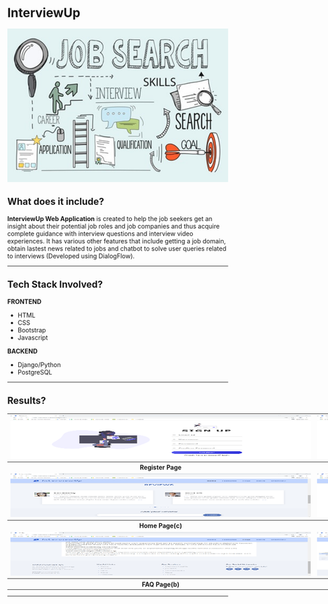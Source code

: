 # InterviewUp
<p align="left">
    <img src="ss/banner_image.jpg" alt="BannerImage" width="600" height="350">
</p>


## <a name="system">What does it include?</a>

**InterviewUp Web Application** is created to help the job seekers get an insight about their potential job roles and job companies and thus acquire complete guidance with interview questions and interview video experiences. It has various other features that include getting a job domain, obtain lastest news related to jobs and chatbot to solve user queries related to interviews (Developed using DialogFlow).

---

## <a name="system">Tech Stack Involved?</a>

**FRONTEND**
- HTML
- CSS
- Bootstrap
- Javascript

**BACKEND**
- Django/Python
- PostgreSQL

---

## <a name="Results?">Results?</a>

<table style="width:2800px; border: black; margin: 0px auto;" class="skinny" cellspacing="0" cellpadding="0">
    <tr>
        <td>
            <img src="ss/gallery-1.png" alt="Image" width="700" height="100">
        </td>
        <td>
            <img src="ss/gallery-2.png" alt="Image" width="700" height="100">
        </td>
        <td>
            <img src="ss/gallery-3.png" alt="Image" width="700" height="100">
        </td>
        <td>
            <img src="ss/gallery-4.png" alt="Image" width="700" height="100">
        </td>
    </tr>
    <tr>
        <th>Register Page</th>
        <th>Login Page</th>
        <th>Home Page(a)</th>
        <th>Home Page(b)</th>
    </tr>
    <tr>
        <td>
            <img src="ss/gallery-5.png" alt="Image" width="700" height="100">
        </td>
        <td>
            <img src="ss/gallery-6.png" alt="Image" width="700" height="100">
        </td>
        <td>
            <img src="ss/gallery-7.png" alt="Image" width="700" height="100">
        </td>
        <td>
            <img src="ss/gallery-8.png" alt="Image" width="700" height="100">
        </td>
    </tr>
    <tr>
        <th>Home Page(c)</th>
        <th>Home Page(d)</th>
        <th>Home Page(e)</th>
        <th>FAQ Page(a)</th>
    </tr> 
    <tr>
        <td>
            <img src="ss/gallery-10.png" alt="Image" width="700" height="100">
        </td>
        <td>
            <img src="ss/gallery-11.png" alt="Image" width="700" height="100">
        </td>
    </tr>
    <tr>
        <th>FAQ Page(b)</th>
        <th>Overview Page</th>
    </tr>
</table>

---
